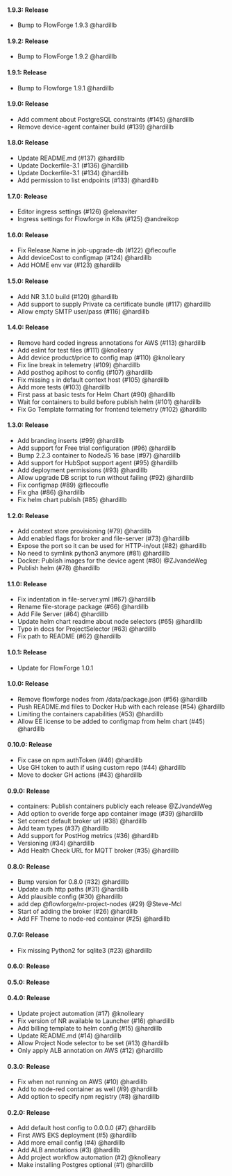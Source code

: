 #### 1.9.3: Release

- Bump to FlowForge 1.9.3 @hardillb

#### 1.9.2: Release

- Bump to FlowForge 1.9.2 @hardillb

#### 1.9.1: Release

- Bump to Flowforge 1.9.1 @hardillb 

#### 1.9.0: Release

 - Add comment about PostgreSQL constraints (#145) @hardillb
 - Remove device-agent container build (#139) @hardillb

#### 1.8.0: Release

 - Update README.md (#137) @hardillb
 - Update Dockerfile-3.1 (#136) @hardillb
 - Update Dockerfile-3.1 (#134) @hardillb
 - Add permission to list endpoints (#133) @hardillb

#### 1.7.0: Release

 - Editor ingress settings (#126) @elenaviter
 - Ingress settings for Flowforge in K8s (#125) @andreikop

#### 1.6.0: Release

 - Fix Release.Name in job-upgrade-db (#122) @flecoufle
 - Add deviceCost to configmap (#124) @hardillb
 - Add HOME env var (#123) @hardillb

#### 1.5.0: Release

 - Add NR 3.1.0 build (#120) @hardillb
 - Add support to supply Private ca certificate bundle (#117) @hardillb
 - Allow empty SMTP user/pass (#116) @hardillb

#### 1.4.0: Release

 - Remove hard coded ingress annotations for AWS (#113) @hardillb
 - Add eslint for test files (#111) @knolleary
 - Add device product/price to config map (#110) @knolleary
 - Fix line break in telemetry (#109) @hardillb
 - Add posthog apihost to config (#107) @hardillb
 - Fix missing `s` in default context host (#105) @hardillb
 - Add more tests (#103) @hardillb
 - First pass at basic tests for Helm Chart (#90) @hardillb
 - Wait for containers to build before publish helm (#101) @hardillb
 - Fix Go Template formating for frontend telemetry (#102) @hardillb

#### 1.3.0: Release

 - Add branding inserts (#99) @hardillb
 - Add support for Free trial configuration (#96) @hardillb
 - Bump 2.2.3 container to NodeJS 16 base (#97) @hardillb
 - Add support for HubSpot support agent (#95) @hardillb
 - Add deployment permissions (#93) @hardillb
 - Allow upgrade DB script to run without failing (#92) @hardillb
 - Fix configmap (#89) @flecoufle
 - Fix gha (#86) @hardillb
 - Fix helm chart publish (#85) @hardillb

#### 1.2.0: Release

 - Add context store provisioning (#79) @hardillb
 - Add enabled flags for broker and file-server (#73) @hardillb
 - Expose the port so it can be used for HTTP-in/out (#82) @hardillb
 - No need to symlink python3 anymore (#81) @hardillb
 - Docker: Publish images for the device agent (#80) @ZJvandeWeg
 - Publish helm (#78) @hardillb

#### 1.1.0: Release

 - Fix indentation in file-server.yml (#67) @hardillb
 - Rename file-storage package (#66) @hardillb
 - Add File Server (#64) @hardillb
 - Update helm chart readme about node selectors (#65) @hardillb
 - Typo in docs for ProjectSelector (#63) @hardillb
 - Fix path to README (#62) @hardillb

#### 1.0.1: Release

 - Update for FlowForge 1.0.1
 
#### 1.0.0: Release

 - Remove flowforge nodes from /data/package.json (#56) @hardillb
 - Push README.md files to Docker Hub with each release (#54) @hardillb
 - Limiting the containers capabilities (#53) @hardillb
 - Allow EE license to be added to configmap from helm chart (#45) @hardillb

#### 0.10.0: Release

 - Fix case on npm authToken (#46) @hardillb
 - Use GH token to auth if using custom repo (#44) @hardillb
 - Move to docker GH actions (#43) @hardillb

#### 0.9.0: Release

- containers: Publish containers publicly each release @ZJvandeWeg
 - Add option to overide forge app container image (#39) @hardillb
 - Set correct default broker url (#38) @hardillb
 - Add team types (#37) @hardillb
 - Add support for PostHog metrics (#36) @hardillb
 - Versioning (#34) @hardillb
 - Add Health Check URL for MQTT broker (#35) @hardillb
#### 0.8.0: Release

 - Bump version for 0.8.0 (#32) @hardillb
 - Update auth http paths (#31) @hardillb
 - Add plausible config (#30) @hardillb
 - add dep @flowforge/nr-project-nodes (#29) @Steve-Mcl
 - Start of adding the broker (#26) @hardillb
 - Add FF Theme to node-red container (#25) @hardillb

#### 0.7.0: Release

 - Fix missing Python2 for sqlite3 (#23) @hardillb

#### 0.6.0: Release


#### 0.5.0: Release

#### 0.4.0: Release

 - Update project automation (#17) @knolleary
 - Fix version of NR available to Launcher (#16) @hardillb
 - Add billing template to helm config (#15) @hardillb
 - Update README.md (#14) @hardillb
 - Allow Project Node selector to be set (#13) @hardillb
 - Only apply ALB annotation on AWS (#12) @hardillb

#### 0.3.0: Release

 - Fix when not running on AWS (#10) @hardillb
 - Add to node-red container as well (#9) @hardillb
 - Add option to specify npm registry (#8) @hardillb

#### 0.2.0: Release

 - Add default host config to 0.0.0.0 (#7) @hardillb
 - First AWS EKS deployment (#5) @hardillb
 - Add more email config (#4) @hardillb
 - Add ALB annotations (#3) @hardillb
 - Add project workflow automation (#2) @knolleary
 - Make installing Postgres optional (#1) @hardillb

 

